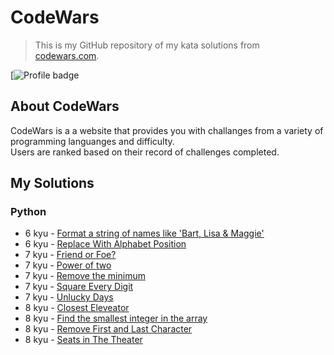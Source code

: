 # CodeWars
>This is my GitHub repository of my kata solutions from [codewars.com](https://www.codewars.com/).

[![Profile badge](https://www.codewars.com/users/Banana-Pirate/badges/large)

## About CodeWars
CodeWars is a a website that provides you with challanges from a variety of programming languanges and difficulty. <br />
Users are ranked based on their record of challenges completed.

## My Solutions

### Python

- 6 kyu - [Format a string of names like 'Bart, Lisa & Maggie'](py/formatStringOfNames.py)
- 6 kyu - [Replace With Alphabet Position](py/alphabetPosition.py)
- 7 kyu - [Friend or Foe?](py/nameFilter.py)
- 7 kyu - [Power of two](py/powerOfTwo.py)
- 7 kyu - [Remove the minimum](py/removeTheMinimum.py)
- 7 kyu - [Square Every Digit](py/squareEveryDigit.py)
- 7 kyu - [Unlucky Days](py/friday13th.py)
- 8 kyu - [Closest Eleveator](py/closestElevator.py)
- 8 kyu - [Find the smallest integer in the array](py/findSmallestInteger.py)
- 8 kyu - [Remove First and Last Character](py/removeFirstAndLast.py)
- 8 kyu - [Seats in The Theater](py/seatsInTheater.py)
